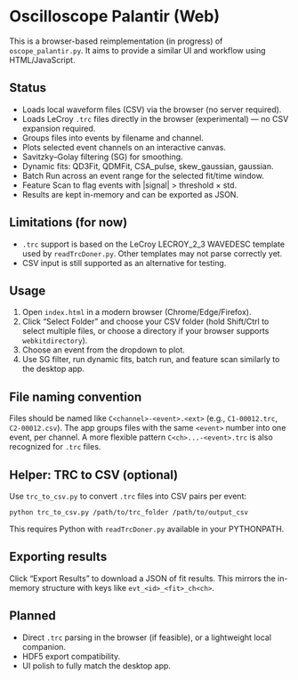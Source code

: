 Oscilloscope Palantir (Web)
===========================

This is a browser-based reimplementation (in progress) of `oscope_palantir.py`.
It aims to provide a similar UI and workflow using HTML/JavaScript.

Status
------
- Loads local waveform files (CSV) via the browser (no server required).
- Loads LeCroy `.trc` files directly in the browser (experimental) — no CSV expansion required.
- Groups files into events by filename and channel.
- Plots selected event channels on an interactive canvas.
- Savitzky–Golay filtering (SG) for smoothing.
- Dynamic fits: QD3Fit, QDMFit, CSA_pulse, skew_gaussian, gaussian.
- Batch Run across an event range for the selected fit/time window.
- Feature Scan to flag events with |signal| > threshold × std.
- Results are kept in-memory and can be exported as JSON.

Limitations (for now)
---------------------
- `.trc` support is based on the LeCroy LECROY_2_3 WAVEDESC template used by
  `readTrcDoner.py`. Other templates may not parse correctly yet.
- CSV input is still supported as an alternative for testing.

Usage
-----
1) Open `index.html` in a modern browser (Chrome/Edge/Firefox).
2) Click “Select Folder” and choose your CSV folder (hold Shift/Ctrl to select multiple
   files, or choose a directory if your browser supports `webkitdirectory`).
3) Choose an event from the dropdown to plot.
4) Use SG filter, run dynamic fits, batch run, and feature scan similarly to the desktop app.

File naming convention
----------------------
Files should be named like `C<channel>-<event>.<ext>` (e.g., `C1-00012.trc`,
`C2-00012.csv`). The app groups files with the same `<event>` number into one
event, per channel. A more flexible pattern `C<ch>...-<event>.trc` is also
recognized for `.trc` files.

Helper: TRC to CSV (optional)
------------------------------
Use `trc_to_csv.py` to convert `.trc` files into CSV pairs per event:

    python trc_to_csv.py /path/to/trc_folder /path/to/output_csv

This requires Python with `readTrcDoner.py` available in your PYTHONPATH.

Exporting results
-----------------
Click “Export Results” to download a JSON of fit results. This mirrors the in-memory
structure with keys like `evt_<id>_<fit>_ch<ch>`.

Planned
-------
- Direct `.trc` parsing in the browser (if feasible), or a lightweight local companion.
- HDF5 export compatibility.
- UI polish to fully match the desktop app.
